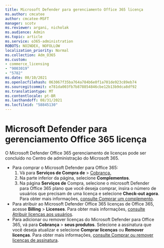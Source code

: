 ```yaml
---
title: Microsoft Defender para gerenciamento Office 365 licença
ms.author: cmcatee
author: cmcatee-MSFT
manager: scotv
ms.reviewer: argani, nicholak
ms.audience: Admin
ms.topic: article
ms.service: o365-administration
ROBOTS: NOINDEX, NOFOLLOW
localization_priority: Normal
ms.collection: Adm_O365
ms.custom:
- commerce_licensing
- "9003019"
- "5782"
ms.date: 08/10/2021
ms.openlocfilehash: 063067f35ba764a784b6e0f1a701de923c89eb74
ms.sourcegitcommit: e781da003fb7b878854846cbe12b13b9dca8df92
ms.translationtype: MT
ms.contentlocale: pt-BR
ms.lasthandoff: 08/31/2021
ms.locfileid: "58845130"
---
```

# <a name="microsoft-defender-for-office-365-license-management"></a>Microsoft Defender para gerenciamento Office 365 licença

O Microsoft Defender Office 365 gerenciamento de licenças pode ser concluído no Centro de administração do Microsoft 365.

- Para comprar o Microsoft Defender para Office 365:
    1. Vá para **Serviços de Compra de**  >  [Cobrança.](https://go.microsoft.com/fwlink/p/?linkid=868433)
    2. Na parte inferior da página, selecione **Complementos**.
    3. Na página **Serviços de** Compra, selecione o microsoft Defender para Office 365 plano que você deseja comprar, insira o número de usuários que precisam de uma licença e selecione **Check-out agora**. Para obter mais informações, [consulte Comprar um complemento](https://docs.microsoft.com/microsoft-365/commerce/buy-or-edit-an-add-on).
- Para atribuir ao Microsoft Defender Office 365 licenças de Office 365, acesse **Billing**  >  **Licenses**. Para obter mais informações, [consulte Atribuir licenças aos usuários](https://docs.microsoft.com/microsoft-365/admin/manage/assign-licenses-to-users).
- Para adicionar ou remover licenças do Microsoft Defender para Office 365, vá para **Cobrança**  >  **seus produtos**. Selecione a assinatura que você deseja atualizar e selecione **Comprar licenças** ou **Remover licenças**. Para obter mais informações, [consulte Comprar ou remover licenças de assinatura](https://docs.microsoft.com/microsoft-365/commerce/licenses/buy-licenses).